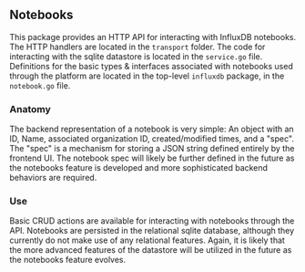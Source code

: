## Notebooks

This package provides an HTTP API for interacting with InfluxDB notebooks. The
HTTP handlers are located in the `transport` folder. The code for interacting
with the sqlite datastore is located in the `service.go` file. Definitions for
the basic types & interfaces associated with notebooks used through the platform
are located in the top-level `influxdb` package, in the `notebook.go` file.

### Anatomy

The backend representation of a notebook is very simple: An object with an ID,
Name, associated organization ID, created/modified times, and a "spec". The
"spec" is a mechanism for storing a JSON string defined entirely by the frontend
UI. The notebook spec will likely be further defined in the future as the
notebooks feature is developed and more sophisticated backend behaviors are
required.

### Use

Basic CRUD actions are available for interacting with notebooks through the API.
Notebooks are persisted in the relational sqlite database, although they
currently do not make use of any relational features. Again, it is likely that
the more advanced features of the datastore will be utilized in the future as
the notebooks feature evolves.